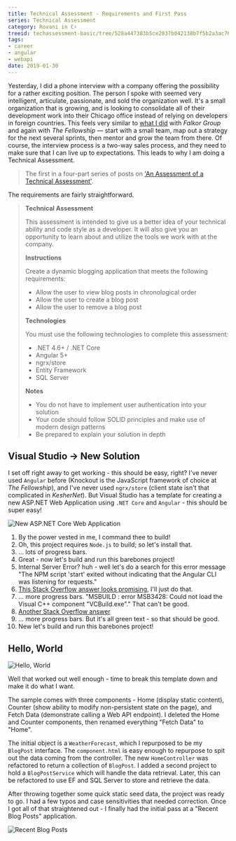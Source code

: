 ```yaml
---
title: Technical Assessment - Requirements and First Pass
series: Technical Assessment
category: Rovani in C♯
treeid: techassessment-basic/tree/528a447383b5ce2037b042138b7f5b2a3ac76476
tags:
- career
- angular
- webapi
date: 2019-01-30
---
```


Yesterday, I did a phone interview with a company offering the possibility for a rather exciting position. The person I spoke with seemed very intelligent, articulate, passionate, and sold the organization well. It's a small organization that is growing, and is looking to consolidate all of their development work into their Chicago office instead of relying on developers in foreign countries. This feels very similar to [what I did](/about) with _Falkor Group_ and again with _The Fellowship_ — start with a small team, map out a strategy for the next several sprints, then mentor and grow the team from there. Of course, the interview process is a two-way sales process, and they need to make sure that I can live up to expectations. This leads to why I am doing a Technical Assessment.

> The first in a four-part series of posts on ['An Assessment of a Technical Assessment'](/series/technical-assessment-series).

The requirements are fairly straightforward.

> **Technical Assessment**
>
> This assessment is intended to give us a better idea of your technical ability and code style as a developer. It will also give you an opportunity to learn about and utilize the tools we work with at the company.
>
> **Instructions**
>
> Create a dynamic blogging application that meets the following requirements:
>
> - Allow the user to view blog posts in chronological order
> - Allow the user to create a blog post
> - Allow the user to remove a blog post
>
> **Technologies**
>
> You must use the following technologies to complete this assessment:
>
> - .NET 4.6+ / .NET Core
> - Angular 5+
> - ngrx/store
> - Entity Framework
> - SQL Server
>
> **Notes**
>
> - You do not have to implement user authentication into your solution
> - Your code should follow SOLID principles and make use of modern design patterns
> - Be prepared to explain your solution in depth

## Visual Studio -> New Solution

I set off right away to get working - this should be easy, right? I've never used ```Angular``` before (Knockout is the JavaScript framework of choice at _The Fellowship_), and I've never used ```ngrx/store``` (client state isn't that complicated in _KesherNet_). But Visual Studio has a template for creating a new ASP.NET Web Application using ```.NET Core``` and ```Angular``` - this should be super easy!

![New ASP.NET Core Web Application](/images/techass-new-core-web-application.png)

1. By the power vested in me, I command thee to build!
1. Oh, this project requires ```Node.js``` to build; so let's install that.
1. ... lots of progress bars.
1. Great - now let's build and run this barebones project!
1. Internal Server Error? huh - well let's do a search for this error message "The NPM script 'start' exited without indicating that the Angular CLI was listening for requests."
1. [This Stack Overflow answer looks promising](https://stackoverflow.com/a/53162998), I'll just do that.
1. ... more progress bars. "MSBUILD : error MSB3428: Could not load the Visual C++ component "VCBuild.exe"." That can't be good.
1. [Another Stack Overflow answer](https://stackoverflow.com/a/39235952)
1. ... more progress bars. But it's all green text - so that should be good.
1. New let's build and run this barebones project!

## Hello, World

![Hello, World](/images/techass-hello-world.png)

Well that worked out well enough - time to break this template down and make it do what I want.

The sample comes with three components - Home (display static content), Counter (show ability to modify non-persistent state on the page), and Fetch Data (demonstrate calling a Web API endpoint). I deleted the Home and Counter components, then renamed everything "Fetch Data" to "Home".

The initial object is a ```WeatherForecast```, which I repurposed to be my ```BlogPost``` interface. The ```component.html``` is easy enough to repurpose to spit out the data coming from the controller. The new ```HomeController``` was refactored to return a collection of ```BlogPost```. I added a second project to hold a ```BlogPostService``` which will handle the data retrieval. Later, this can be refactored to use EF and SQL Server to store and retrieve the data.

After throwing together some quick static seed data, the project was ready to go. I had a few typos and case sensitivities that needed correction. Once I got all of that straightened out - I finally had the initial pass at a "Recent Blog Posts" application.

![Recent Blog Posts](/images/techass-recent-blog-posts.png)